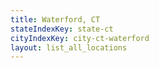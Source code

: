 ```yaml
---
title: Waterford, CT
stateIndexKey: state-ct
cityIndexKey: city-ct-waterford
layout: list_all_locations
---
```

